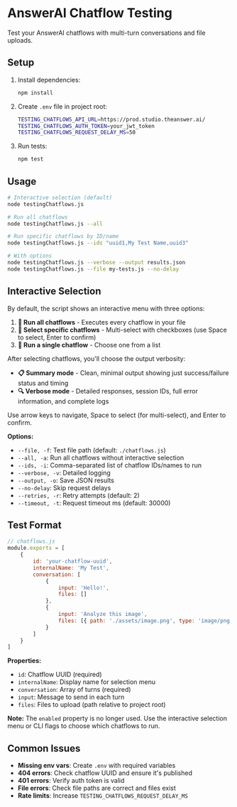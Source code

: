 # AnswerAI Chatflow Testing

Test your AnswerAI chatflows with multi-turn conversations and file uploads.

## Setup

1. Install dependencies:

    ```bash
    npm install
    ```

2. Create `.env` file in project root:

    ```bash
    TESTING_CHATFLOWS_API_URL=https://prod.studio.theanswer.ai/
    TESTING_CHATFLOWS_AUTH_TOKEN=your_jwt_token
    TESTING_CHATFLOWS_REQUEST_DELAY_MS=50
    ```

3. Run tests:
    ```bash
    npm test
    ```

## Usage

```bash
# Interactive selection (default)
node testingChatflows.js

# Run all chatflows
node testingChatflows.js --all

# Run specific chatflows by ID/name
node testingChatflows.js --ids "uuid1,My Test Name,uuid3"

# With options
node testingChatflows.js --verbose --output results.json
node testingChatflows.js --file my-tests.js --no-delay
```

## Interactive Selection

By default, the script shows an interactive menu with three options:

1. **🚀 Run all chatflows** - Executes every chatflow in your file
2. **🎯 Select specific chatflows** - Multi-select with checkboxes (use Space to select, Enter to confirm)
3. **📝 Run a single chatflow** - Choose one from a list

After selecting chatflows, you'll choose the output verbosity:

-   **📋 Summary mode** - Clean, minimal output showing just success/failure status and timing
-   **🔍 Verbose mode** - Detailed responses, session IDs, full error information, and complete logs

Use arrow keys to navigate, Space to select (for multi-select), and Enter to confirm.

**Options:**

-   `--file, -f`: Test file path (default: `./chatflows.js`)
-   `--all, -a`: Run all chatflows without interactive selection
-   `--ids, -i`: Comma-separated list of chatflow IDs/names to run
-   `--verbose, -v`: Detailed logging
-   `--output, -o`: Save JSON results
-   `--no-delay`: Skip request delays
-   `--retries, -r`: Retry attempts (default: 2)
-   `--timeout, -t`: Request timeout ms (default: 30000)

## Test Format

```javascript
// chatflows.js
module.exports = [
    {
        id: 'your-chatflow-uuid',
        internalName: 'My Test',
        conversation: [
            {
                input: 'Hello!',
                files: []
            },
            {
                input: 'Analyze this image',
                files: [{ path: './assets/image.png', type: 'image/png' }]
            }
        ]
    }
]
```

**Properties:**

-   `id`: Chatflow UUID (required)
-   `internalName`: Display name for selection menu
-   `conversation`: Array of turns (required)
-   `input`: Message to send in each turn
-   `files`: Files to upload (path relative to project root)

**Note:** The `enabled` property is no longer used. Use the interactive selection menu or CLI flags to choose which chatflows to run.

## Common Issues

-   **Missing env vars**: Create `.env` with required variables
-   **404 errors**: Check chatflow UUID and ensure it's published
-   **401 errors**: Verify auth token is valid
-   **File errors**: Check file paths are correct and files exist
-   **Rate limits**: Increase `TESTING_CHATFLOWS_REQUEST_DELAY_MS`
